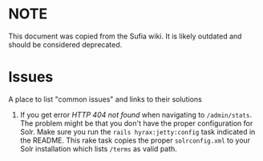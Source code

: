 # NOTE

This document was copied from the Sufia wiki. It is likely outdated and should be considered deprecated.

# Issues

A place to list "common issues" and links to their solutions

1. If you get error *HTTP 404 not found* when navigating to `/admin/stats`. The problem might be that you don't have the proper configuration for Solr. Make sure you run the `rails hyrax:jetty:config` task indicated in the README. This rake task copies the proper `solrconfig.xml` to your Solr installation which lists `/terms` as valid path.
